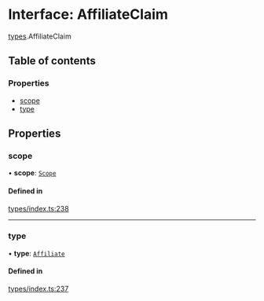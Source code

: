 # Interface: AffiliateClaim

[types](../wiki/types).AffiliateClaim

## Table of contents

### Properties

- [scope](../wiki/types.AffiliateClaim#scope)
- [type](../wiki/types.AffiliateClaim#type)

## Properties

### scope

• **scope**: [`Scope`](../wiki/types.Scope)

#### Defined in

[types/index.ts:238](https://github.com/PolymathNetwork/polymesh-sdk/blob/c6fe1be3/src/types/index.ts#L238)

___

### type

• **type**: [`Affiliate`](../wiki/types.ClaimType#affiliate)

#### Defined in

[types/index.ts:237](https://github.com/PolymathNetwork/polymesh-sdk/blob/c6fe1be3/src/types/index.ts#L237)
